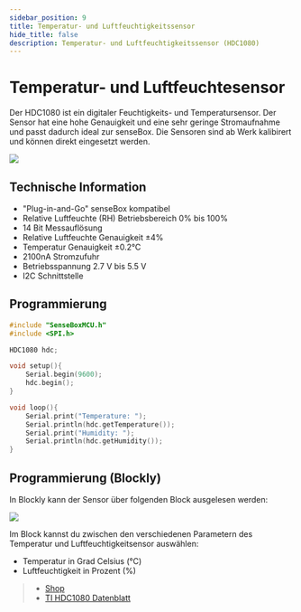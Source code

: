 ```yaml
---
sidebar_position: 9
title: Temperatur- und Luftfeuchtigkeitssensor
hide_title: false
description: Temperatur- und Luftfeuchtigkeitssensor (HDC1080)
---
```


# Temperatur- und Luftfeuchtesensor 

Der HDC1080 ist ein digitaler Feuchtigkeits- und Temperatursensor. Der Sensor hat eine hohe Genauigkeit und eine sehr geringe Stromaufnahme und passt dadurch ideal zur senseBox. Die Sensoren sind ab Werk kalibirert und können direkt eingesetzt werden.


![](/img/hardware-bilder/temperatur-luftfeuchte/sensor_temperatur_luftfeuchte.png)

## Technische Information

* "Plug-in-and-Go" senseBox kompatibel
* Relative Luftfeuchte (RH) Betriebsbereich 0% bis 100%
* 14 Bit Messauflösung
* Relative Luftfeuchte Genauigkeit ±4%
* Temperatur Genauigkeit ±0.2°C
* 2100nA Stromzufuhr
* Betriebsspannung 2.7 V bis 5.5 V
* I2C Schnittstelle


## Programmierung

```c++
#include "SenseBoxMCU.h"
#include <SPI.h>

HDC1080 hdc;

void setup(){
    Serial.begin(9600);
    hdc.begin();
}

void loop(){
    Serial.print("Temperature: ");
    Serial.println(hdc.getTemperature());
    Serial.print("Humidity: ");
    Serial.println(hdc.getHumidity());
}
```


## Programmierung (Blockly)

In Blockly kann der Sensor über folgenden Block ausgelesen werden:

![](/img/hardware-bilder/temperatur-luftfeuchte/block_temperatur_luftfeuchte.svg)

Im Block kannst du zwischen den verschiedenen Parametern des Temperatur und Luftfeuchtigkeitsensor auswählen:

- Temperatur in Grad Celsius (°C)
- Luftfeuchtigkeit in Prozent (%)


>- [Shop](https://sensebox.kaufen/product/temperatur-luftfeuchte)
>- [TI HDC1080 Datenblatt](https://www.ti.com/lit/ds/symlink/hdc1080.pdf)
